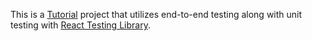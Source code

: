 This is a [Tutorial](https://blog.jarrodwatts.com/how-to-set-up-nextjs-with-jest-react-testing-library-and-playwright) project that utilizes end-to-end testing along with unit testing with [React Testing Library](https://testing-library.com/).
